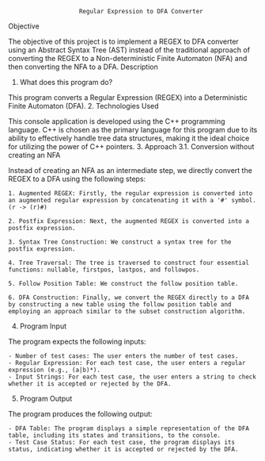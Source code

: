 						Regular Expression to DFA Converter
Objective

The objective of this project is to implement a REGEX to DFA converter using an Abstract Syntax Tree (AST) instead of the traditional approach of converting the REGEX to a Non-deterministic Finite Automaton (NFA) and then converting the NFA to a DFA.
Description
1. What does this program do?

This program converts a Regular Expression (REGEX) into a Deterministic Finite Automaton (DFA).
2. Technologies Used

This console application is developed using the C++ programming language. C++ is chosen as the primary language for this program due to its ability to effectively handle tree data structures, making it the ideal choice for utilizing the power of C++ pointers.
3. Approach
3.1. Conversion without creating an NFA

Instead of creating an NFA as an intermediate step, we directly convert the REGEX to a DFA using the following steps:

    1. Augmented REGEX: Firstly, the regular expression is converted into an augmented regular expression by concatenating it with a '#' symbol. (r -> (r)#)

    2. Postfix Expression: Next, the augmented REGEX is converted into a postfix expression.

    3. Syntax Tree Construction: We construct a syntax tree for the postfix expression.

    4. Tree Traversal: The tree is traversed to construct four essential functions: nullable, firstpos, lastpos, and followpos.

    5. Follow Position Table: We construct the follow position table.

    6. DFA Construction: Finally, we convert the REGEX directly to a DFA by constructing a new table using the follow position table and employing an approach similar to the subset construction algorithm.

4. Program Input

The program expects the following inputs:

    - Number of test cases: The user enters the number of test cases.
    - Regular Expression: For each test case, the user enters a regular expression (e.g., (a|b)*).
    - Input Strings: For each test case, the user enters a string to check whether it is accepted or rejected by the DFA.

5. Program Output

The program produces the following output:

    - DFA Table: The program displays a simple representation of the DFA table, including its states and transitions, to the console.
    - Test Case Status: For each test case, the program displays its status, indicating whether it is accepted or rejected by the DFA.
